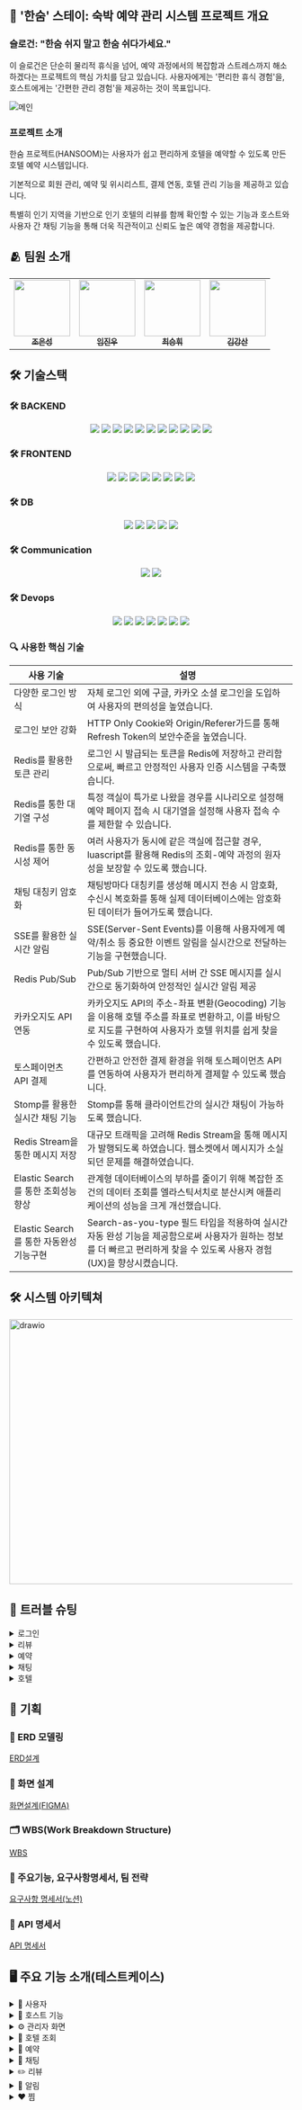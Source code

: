 ## 🛌 '한숨' 스테이: 숙박 예약 관리 시스템 프로젝트 개요
### **슬로건: "한숨 쉬지 말고 한숨 쉬다가세요."**<br/>
이 슬로건은 단순히 물리적 휴식을 넘어, 예약 과정에서의 복잡함과 스트레스까지 해소하겠다는 프로젝트의 핵심 가치를 담고 있습니다. 사용자에게는 '편리한 휴식 경험'을, 호스트에게는 '간편한 관리 경험'을 제공하는 것이 목표입니다.

![메인](https://github.com/user-attachments/assets/de14ab9c-a7e1-423a-a6ec-225f451c8be8)


### **프로젝트 소개**<br/>
한숨 프로젝트(HANSOOM)는 사용자가 쉽고 편리하게 호텔을 예약할 수 있도록 만든 호텔 예약 시스템입니다.<br>

기본적으로 회원 관리, 예약 및 위시리스트, 결제 연동, 호텔 관리 기능을 제공하고 있습니다.<br>

특별히 인기 지역을 기반으로 인기 호텔의 리뷰를 함께 확인할 수 있는 기능과 호스트와 사용자 간 채팅 기능을 통해 더욱 직관적이고 신뢰도 높은 예약 경험을 제공합니다.<br>

## 🫂 팀원 소개
<table align="center">
  <tbody>
    <tr>
      <td align="center"><a href="https://github.com/EunDuk2"><img src="https://avatars.githubusercontent.com/u/124436476?v=4" width="100px;" alt=""/><br /><sub><b> 조은성 </b></sub></a><br /></td>
      <td align="center"><a href="https://github.com/imujinu"><img src="https://avatars.githubusercontent.com/u/138341044?v=4" width="100px;" alt=""/><br /><sub><b> 임진우 </b></sub></a><br /></td>
      <td align="center"><a href="https://github.com/kishinoa"><img src="https://avatars.githubusercontent.com/u/109147221?v=4" width="100px;" alt=""/><br /><sub><b> 최승휘 </b></sub></a><br /></td>
      <td align="center"><a href="https://github.com/rm2001kr"><img src="https://avatars.githubusercontent.com/u/207882668?v=4" width="100px;" alt=""/><br /><sub><b> 김강산 </b></sub></a><br /></td>
    </tr>
  </tbody>
</table>

## 🛠️ 기술스택
### 🛠️ BACKEND

<p align="center">
  <img src="https://img.shields.io/badge/Spring-6DB33F?style=for-the-badge&logo=spring&logoColor=white" />
  <img src="https://img.shields.io/badge/SpringBoot-6DB33F?style=for-the-badge&logo=springboot&logoColor=white" />
  <img src="https://img.shields.io/badge/springsecurity-6DB33F?style=for-the-badge&logo=springsecurity&logoColor=white" />
  <img src="https://img.shields.io/badge/springdatajpa-6DB33F?style=for-the-badge&logo=hibernate&logoColor=white" />
  <img src="https://img.shields.io/badge/gradle-02303A?style=for-the-badge&logo=gradle&logoColor=white" />
  <img src="https://img.shields.io/badge/JWT-000000?style=for-the-badge&logo=jsonwebtokens&logoColor=white" />
  <img src="https://img.shields.io/badge/docker-2496ED?style=for-the-badge&logo=docker&logoColor=white" />
  <img src="https://img.shields.io/badge/intellijidea-000000?style=for-the-badge&logo=intellijidea&logoColor=white" />
  <img src="https://img.shields.io/badge/luascript-2C2D72?style=for-the-badge&logo=lua&logoColor=white" />
  <img src="https://img.shields.io/badge/STOMP/WebSocket-FF6B6B?style=for-the-badge&logo=socket.io&logoColor=white"/>
  <img src="https://img.shields.io/badge/elasticsearch-005571?style=for-the-badge&logo=elasticsearch&logoColor=white"/>
</p>

### 🛠️ FRONTEND

<p align="center">
  <img src="https://img.shields.io/badge/css-663399?style=for-the-badge&logo=css&logoColor=white" />
  <img src="https://img.shields.io/badge/html5-E34F26?style=for-the-badge&logo=html5&logoColor=white" />
  <img src="https://img.shields.io/badge/javascript-F7DF1E?style=for-the-badge&logo=javascript&logoColor=white" />
  <img src="https://img.shields.io/badge/vue.js-4FC08D?style=for-the-badge&logo=vuedotjs&logoColor=white" />
  <img src="https://img.shields.io/badge/vuerouter-4FC08D?style=for-the-badge&logo=vuedotjs&logoColor=white" />
  <img src="https://img.shields.io/badge/vuetify-1867C0?style=for-the-badge&logo=vuetify&logoColor=white" />
  <img src="https://img.shields.io/badge/axios-5A29E4?style=for-the-badge&logo=axios&logoColor=white" />
  <img src="https://img.shields.io/badge/Pinia-FFD859?style=for-the-badge&logo=vue.js&logoColor=black"/>
</p>

### 🛠️ DB

<p align="center">
  <img src="https://img.shields.io/badge/MariaDB-003545?style=for-the-badge&logo=mariadb&logoColor=white" />
  <img src="https://img.shields.io/badge/ERDCloud-1F1F1F?style=for-the-badge&logo=linkerd&logoColor=white" />
  <img src="https://img.shields.io/badge/MySQL%20Workbench-4479A1?style=for-the-badge&logo=mysql&logoColor=white" />
  <img src="https://img.shields.io/badge/SQL-336791?style=for-the-badge&logo=sqlite&logoColor=white" />
  <img src="https://img.shields.io/badge/redis-FF4438?style=for-the-badge&logo=redis&logoColor=white" />
</p>

### 🛠️ Communication

<p align="center">
  <img src="https://img.shields.io/badge/github-181717?style=for-the-badge&logo=github&logoColor=white" />
  <img src="https://img.shields.io/badge/discord-5865F2?style=for-the-badge&logo=discord&logoColor=white" />
</p>

### 🛠️ Devops

<p align="center">
   <img src="https://img.shields.io/badge/Nginx-009639?style=for-the-badge&logo=nginx&logoColor=white"/>
  <img src="https://img.shields.io/badge/GitHub%20Actions-2088FF?style=for-the-badge&logo=githubactions&logoColor=white"/>
  <img src="https://img.shields.io/badge/Docker-2496ED?style=for-the-badge&logo=docker&logoColor=white"/>
    <img src="https://img.shields.io/badge/AWS%20CloudFront-8C4FFF?style=for-the-badge&logo=amazonaws&logoColor=white"/>
 <img src="https://img.shields.io/badge/AWS%20EC2-FF9900?style=for-the-badge&logo=amazonec2&logoColor=black"/>
 <img src="https://img.shields.io/badge/AWS%20RDS-527FFF?style=for-the-badge&logo=amazonrds&logoColor=black"/>
  <img src="https://img.shields.io/badge/AWS%20S3-569A31?style=for-the-badge&logo=amazons3&logoColor=black"/>

</p>

### 🔍 사용한 핵심 기술
| 사용 기술 | 설명 |
| ---------- | ---------------------------------------------- |
| 다양한 로그인 방식 | 자체 로그인 외에 구글, 카카오 소셜 로그인을 도입하여 사용자의 편의성을 높였습니다. |
| 로그인 보안 강화 | HTTP Only Cookie와 Origin/Referer가드를 통해 Refresh Token의 보안수준을 높였습니다. |
| Redis를 활용한 토큰 관리 | 로그인 시 발급되는 토큰을 Redis에 저장하고 관리함으로써, 빠르고 안정적인 사용자 인증 시스템을 구축했습니다. |
| Redis를 통한 대기열 구성 | 특정 객실이 특가로 나왔을 경우를 시나리오로 설정해 예약 페이지 접속 시 대기열을 설정해 사용자 접속 수를 제한할 수 있습니다. |
| Redis를 통한 동시성 제어 | 여러 사용자가 동시에 같은 객실에 접근할 경우, luascript를 활용해 Redis의 조회-예약 과정의 원자성을 보장할 수 있도록 했습니다. |
| 채팅 대칭키 암호화 | 채팅방마다 대칭키를 생성해 메시지 전송 시 암호화, 수신시 복호화를 통해 실제 데이터베이스에는 암호화된 데이터가 들어가도록 했습니다. |
| SSE를 활용한 실시간 알림 | SSE(Server-Sent Events)를 이용해 사용자에게 예약/취소 등 중요한 이벤트 알림을 실시간으로 전달하는 기능을 구현했습니다. |
| Redis Pub/Sub | Pub/Sub 기반으로 멀티 서버 간 SSE 메시지를 실시간으로 동기화하여 안정적인 실시간 알림 제공 |
| 카카오지도 API 연동 | 카카오지도 API의 주소-좌표 변환(Geocoding) 기능을 이용해 호텔 주소를 좌표로 변환하고, 이를 바탕으로 지도를 구현하여 사용자가 호텔 위치를 쉽게 찾을 수 있도록 했습니다. |
| 토스페이먼츠 API 결제 | 간편하고 안전한 결제 환경을 위해 토스페이먼츠 API를 연동하여 사용자가 편리하게 결제할 수 있도록 했습니다. |
| Stomp를 활용한 실시간 채팅 기능 | Stomp를 통해 클라이언트간의 실시간 채팅이 가능하도록 했습니다. |
| Redis Stream을 통한 메시지 저장 | 대규모 트래픽을 고려해 Redis Stream을 통해 메시지가 발행되도록 하였습니다. 웹소켓에서 메시지가 소실되던 문제를 해결하였습니다. |
| Elastic Search를 통한 조회성능 향상 | 관계형 데이터베이스의 부하를 줄이기 위해 복잡한 조건의 데이터 조회를 엘라스틱서치로 분산시켜 애플리케이션의 성능을 크게 개선했습니다. |
| Elastic Search를 통한 자동완성 기능구현 | Search-as-you-type 필드 타입을 적용하여 실시간 자동 완성 기능을 제공함으로써 사용자가 원하는 정보를 더 빠르고 편리하게 찾을 수 있도록 사용자 경험(UX)을 향상시켰습니다. |

## 🛠️ 시스템 아키텍쳐
<img width="944" height="471" alt="drawio" src="https://github.com/user-attachments/assets/ae25777f-9bb5-4a4a-a8e4-8378cc5f050c" />


## <span id="11">🚦 트러블 슈팅</span>

<details>
<summary> 로그인  </summary>

<div>
<details>
  <summary>
    1. SNS 로그인 연동
  </summary>
<div>
    
1. **문제 상황**  
    기존 회원이 SNS 로그인 시도 시, 로그인 실패 발생<br>
    원인: 기존 회원 이메일과 SNS 계정 이메일이 동일 → 회원가입 로직에서 중복 Insert 시도 → DB 충돌 발생
    
2. **시도**  
    SNS 로그인 시 기존 회원일 경우, 409 (CONFLICT) 응답을 반환하여 중복 회원가입 방지<br>
    프론트는 409를 감지 후 연동 여부를 사용자에게 확인 후, 연동 동의 시, 프론트는 이전의 인가코드(code)로 서버에 재로그인 요청<br>
    서버는 재로그인 과정에서 동일 인가 코드를 다시 사용해 구글 토큰 교환 요청→ 구글은 이미 사용된 코드라 판단, invalid_grand 오류 반환

3. **해결**
   SNS 로그인 시 이메일 충돌 발생 → 서버는 409와 함께 LinkTicket { email, socialId, provider } (임시토큰)을 발급하여 응답으로 반환<br>
  서버는 Redis에 10분 TTL을 걸어 저장<br>
  프론트는 409를 감지 후 연동 여부를 사용자에게 확인 후, 연동 동의 시, LinkTikcet을 가지고 로그인 재요청<br>
  서버는 LinkTicket을 검증 후, 페이로드를 가지고 SNS 계정과 연동(Social ID/Type 업데이트)<br>
  로그인 완료 및 정상 응답 반환

  </div>
</details>

<details>
  <summary>
    2. Refresh Token 보안 강화
  </summary>
  <div>
    
1. **문제 상황**  
   Local Storage에 저장된 데이터는, XSS 공격을 통해 탈취 될 수 있음.<br>
   악성 스크립트 공격 - localStorage.getItem("refreshToken"), document.cookie 등

2. **해결1**
   Refresh Token을 HTTP Only Cookie로 관리<br>
   HTTP Only Cookie → JS에서 접근할 수 있는 곳에 쿠키를 저장, 요청을 보낼 때 헤더에 담아서 전송→ XSS 공격 방어 가능
       
3. **문제 상황2**  
   HTTP Only Cookie 사용 → CSRF 공격에 노출<br>
   CSRF 공격 - 인증된 쿠키를 인증되지 않은 사이트에서도 헤더에 담아 요청 전송

4. **해결2**
   Origin/Referer가드를 적용<br>
   Origin/Referer가드<br>
   → 브라우저에서 요청을 보낼 때, 요청을 보낸 페이지의 URL을 담아서 서버로 전송<br>
   → 서버는 화이트리스트와 비교하여 검증 후, 일치하지 않으면 403 반환<br>
   추가로 HTTP Only Cookie 설정에서, 쿠키를 필요로 하는 요청만 쿠키를 담도록 허용 (token refresh / logout)
    
  </div>
</details>




</div>
</details>


<details>
<summary> 리뷰  </summary>

<div>
<details>
  <summary>
    1. 리뷰 평점 계산을 위한 테이블 구조 개선
  </summary>
<div>
    
1. **문제 상황**  
    호텔 평점을 계산하기 위해 모든 리뷰 데이터를 불러와 합산해야 함 → 성능 저하 우려<br>
    예) 4.8 (100) → 이 데이터만을 위해 모든 데이터 조회 및 AVG / COUNT 계산 필요

2. **해결**
   호텔 ID를 외래키로 갖는 별도 테이블 생성 { hotel_id, sum, count }<br>
   리뷰 작성/수정/삭제 시, 별점의 총합(sum)과 개수(count)를 업데이트<br>
   특정 호텔의 평점과 리뷰 개수를 바로 조회할 수 있도록 최적화
  </div>
</details>



</div>
</details>


<details>
<summary> 예약  </summary>

<div>
<details>
  <summary>
    1. 예약 동시성 처리
  </summary>
<div>
    
1. **문제 상황**  
    숙소 예약 서비스 특성상 재고관리가 필수적이었고 동시성 문제를 해결하기 위해 redis에서 재고관리를 진행했습니다.
   redis에 저장된 예약건수를 확인한 후 DB에 저장되어있던 최대 재고수와 비교해서 예약의 진행 여부를 판단하도록 했습니다.
   이 과정에서 redis 조회와, 업데이트가 동시에 이루어지는 것이 아니기 때문에 동시성 문제가 발생할 수 있음을 발견했습니다.
   문제는 마지막 재고를 조회한 사용자가 값을 업데이트하기 전에 또 다른 사용자가 레디스에서 값을 조회한 탓에 발생한 것이었습니다.   
    <img width="1053" height="402" alt="image" src="https://github.com/user-attachments/assets/909b4af8-1aea-476a-943d-0dd8a477bd58" />
<figure>
  <img width="1904" height="885" alt="image" src="https://github.com/user-attachments/assets/916b21dc-716f-479f-b9fc-5646cf669dd6" />
  <figcaption>db재고는 500개지만 redis에는 502개의 예약이 들어간 모습</figcaption>
</figure>
    
2. **해결 방안**  
    redis 조회 - 업데이트의 원자성을 보장하기 위해 luascript를 도입했습니다. 모든 예약내역은 그 날짜가 지나면 삭제되어야 했기 때문에 날짜 정보를 hash형태로 저장한 뒤 각 키값에 ttl을 설정해 해당 날짜가 지나면 redis에서 삭제되도록 구현하였습니다.


  </div>
</details>

<details>
  <summary>
    2. 서버 대기열
  </summary>
  <div>
    
1. **문제 상황**  
    1번 해결 방안으로 luascript를 사용한 탓에 조회-업데이트가 한번에 이뤄지는 구조이기 때문에 예약-결제-예약확정 구조가 서버에 부하를 줄 수 있다고 생각했습니다.
   특히 숙소 예약 서비스 특성 상 특가 이벤트와 같은 경우에 특정 객실에 사용자가 몰리는 일이 발생할 수 있었고 그 결과 서버가 느려질 수 있지 않을까 하는 우려가 들었습니다.
       
2. **해결 방안**  
    특정 객실이 특가로 나왔다고 테스트 시나리오를 세운 뒤 예약 페이지에 진입하는 모든 사용자가 대기열 큐에 올라가도록 하였습니다.
   서버에서 설정한 대기열 순서보다 앞에 있는 사용자만 예약 페이지의 이용이 가능하도록 하였고 순번이 뒤인 사용자들은 자신들의 순번을 실시간으로 전달받으며 기다리도록 구현하였습니다.
![채팅 대기열 gif](https://github.com/user-attachments/assets/c0f2f445-4435-487f-8e03-a96e1ff7b002)

  </div>
</details>




</div>
</details>
<details>
<summary> 채팅  </summary>

<div>
<details>
  <summary>
    1. 메시지 소실
  </summary>
  <div>
    
1. **문제 상황**  
    기존 채팅 서비스는 웹소켓을 통해 메시지를 전송하고 서버에서 다시 발행해주는 구조였습니다.
    그런데 대규모 트래픽이 발생할 경우 중간 과정에 메시지가 소실 될 우려가 존재했습니다.
    
    
2. **해결 방안**  
    pub/sub 대신 로그 기반의 stream 기능을 이용하여 redis에 메시지가 저장된 뒤 발행되도록 하였습니다. 
    consumer들은 메시지를 소비하는 것과 동시에 db에 메시지를 저장하며 싱크를 맞추게 됩니다.

    <img width="1904" height="885" alt="image" src="https://github.com/user-attachments/assets/916b21dc-716f-479f-b9fc-5646cf669dd6" />

  </div>
</details>

<details>
  <summary>
    2. 서버 과부화
  </summary>
  <div>
   
1. **문제 상황**  
   채팅 서비스는 사용자가 메시지를 전송할 때마다 서버에 API 요청을 보내도록 설계되어 있습니다.  
   그렇다 보니 짧은 시간 내에 악의적으로 메시지를 반복 전송할 경우 서버에 부하가 걸릴 수 있다는 문제가 내재되어 있었습니다.  
   특히 단체 채팅 기능이 존재하기 때문에 사용자가 많아질수록 서버 부하가 커질 우려가 있었습니다.  

2. **해결 방안**  
   이 문제를 방지하기 위해서는 특정 시간 동안 사용자의 메시지 전송 횟수의 제한을 두는 편이 좋다고 생각했습니다.  
   이를 위해 rateLimiter를 사용하였으며 사용자의 이메일을 키값으로, 메시지 전송 시간을 담아두는 리스트를 value 값으로 두어  
   설정해둔 값을 넘어설 경우 일정 시간 동안 채팅 기능의 제한이 이루어지도록 하였습니다.  
   테스트 케이스를 위해 1분에 10회의 채팅 제한을 두고, 채팅 제한 시간은 5분으로 설정하였습니다.

![채팅 도배 테스트](https://github.com/user-attachments/assets/044ef4f7-f1c0-4704-b4c3-39ddf80e782b)

   
  </div>
</details>




</div>
</details>
<details>
<summary> 호텔 </summary>

<div>
<details>
  <summary>
    1. 외부 API 사용(RestTemplate 문제)
  </summary>
  <div>
    
1. 문제 상황 <br />
카카오 GEOCODING API를 사용하여 주소를 좌표로 변환하려 했으나, RestTemplate를 통해 요청을 보내면 ACCESS DENIED 오류가 지속적으로 발생했습니다.

2. 시도 <br />
API 키를 재발급하고 코드에 직접 입력하는 등 다양한 시도를 했지만 해결되지 않았습니다. Postman으로 직접 테스트했을 때는 정상적으로 작동하여 API 키 자체에는 문제가 없다고 판단했습니다. 이는 결국 RestTemplate의 요청 처리 방식에 문제가 있었다는 결론으로 이어졌습니다.

3. 해결방안 <br />
RestTemplate 대신 WebClient로 코드를 변경하자 문제가 해결되고 API 호출이 정상적으로 성공했습니다.

4. 정리 링크 <br />
[RestTemplate 문제](https://velog.io/@kishinoa/JPA-%EB%AC%B4%ED%95%9C%EC%B0%B8%EC%A1%B0-%EB%AC%B8%EC%A0%9C)
</div>
</details>

<details>
  <summary>
    2. JPA 무한참조
  </summary>
  <div>

1. 문제 상황 <br />
호텔 상세 정보 조회 API 개발 중, Hotel - Room - RoomImage 엔티티 간의 양방향 관계로 인해 JSON 변환 시 무한 참조(StackOverflowError)가 발생했습니다.

2. 시도 <br />
무한 참조를 끊기 위해, 엔티티를 직접 사용하지 않고 DTO(Data Transfer Object)를 분리하여 API 응답에 필요한 데이터만 담도록 구조를 변경했습니다.

3. 해결방안 <br />
HotelDetailResponseDto에 RoomDetailResponseDto 리스트를, RoomDetailResponseDto에 RoomImageResponseDto 리스트를 포함시켰습니다.
엔티티 객체를 DTO로 변환하여 데이터를 전달함으로써 순환 참조를 완전히 제거하고 문제를 해결했습니다.

4. 정리 링크 <br />
[JPA 무한참조](https://velog.io/@kishinoa/JPA-%EB%AC%B4%ED%95%9C%EC%B0%B8%EC%A1%B0-%EB%AC%B8%EC%A0%9C)
</div>
</details>

<details>
  <summary>
    3. 톰캣 FileCountLimitExceededException
  </summary>
<div>
  
1. 문제 상황 <br />
호텔 등록 기능에서 10장 이상의 이미지를 업로드할 경우, 서버에서 FileCountLimitExceededException 오류가 발생했습니다.
이는 톰캣 서버의 기본 설정이 한 번에 받을 수 있는 파일의 개수를 초과했기 때문에 발생한 문제입니다.

2. 시도 <br />
application.yml 파일에서 servlet.multipart.max-file-size나 max-request-size 같은 설정을 변경해 보았습니다.
하지만 이 설정들은 개별 파일 크기나 전체 요청 크기를 제한하는 용도일 뿐, 파일의 개수를 직접 제어할 수는 없었습니다.

3. 해결방안 <br />
Spring Boot의 자동 구성에 의존하는 대신, **TomcatServletWebServerFactory**를 직접 커스터마이징하는 방식으로 문제를 해결했습니다.
TomcatConfig라는 @Configuration 클래스를 만들고, TomcatServletWebServerFactory 빈(Bean)을 등록하여 setTomcatConnectorCustomizers 메서드를 통해 톰캣 커넥터 설정을 직접 변경했습니다.
이 과정에서 TomcatConnectorCustomizer를 사용하여 setMaxSwallowSize와 setMaxPostSize를 원하는 값으로 설정하고, 핵심적으로 setMaxParts 값을 기본값(10)보다 크게 설정하여 파일 개수 제한을 늘려주었습니다.
이처럼 application.yml에서 변경할 수 없는 톰캣의 세부 설정을 직접 코드 레벨에서 제어함으로써, 파일 개수 제한 문제를 해결할 수 있었습니다.

4. 정리 링크 <br />
[톰캣 FileCountLimitExceededException](https://velog.io/@kishinoa/%ED%86%B0%EC%BA%A3FileCountLimitExceededException-%EB%AC%B8%EC%A0%9C-%ED%95%B4%EA%B2%B0)
</div>
</details>

</div>
</details>


## 📄 기획
### 🧩 ERD 모델링
[ERD설계](https://www.erdcloud.com/d/KZpy58Bipc3W5dMCp)

### 🧩 화면 설계
[화면설계(FIGMA)](https://www.figma.com/design/5YAs2wQfAH7CbiuoVLxr83/hwswcamp16-hansoom?node-id=9-399&t=4fWD07lFKPfFA3RF-1)

### 🗂️ WBS(Work Breakdown Structure)
[WBS](https://docs.google.com/spreadsheets/d/1WBdN5PjUgrAbVGL3SymTdRr_rnKO_Wy1DPPokykaKWM/edit?gid=692648115#gid=692648115)

### 📄 주요기능, 요구사항명세서, 팀 전략
[요구사항 명세서(노션)](https://vivid-swallow-267.notion.site/247b1da1d9f980179d12d61e05389f50?source=copy_link)

### 📄 API 명세서
[API 명세서](https://documenter.getpostman.com/view/40187629/2sB3BBqsB9#702f82d9-09c1-43f8-830c-56f957a19796)

## <span id="11">🖥️ 주요 기능 소개(테스트케이스)</span>
<details>
  <summary> 👥 사용자 </summary>
<details>
  <summary>회원가입</summary>
  <div align="center">

![회원가입](https://github.com/user-attachments/assets/530a9258-93f0-4b6d-b2ec-5dd82cbabf86)
  
  </div>
</details>

<details>
  <summary>이메일 로그인</summary>
  <div align="center">
    

![이메일로그인](https://github.com/user-attachments/assets/809f003c-0651-44b5-8f7b-138be3e5915c)


  </div>
</details>

<details>
  <summary>구글 회원가입 / 로그인</summary>
  <div align="center">

![구글회원가입및로그인](https://github.com/user-attachments/assets/ca1c6479-ad4e-4a82-aa0e-adf4c127bd9b)

  
  </div>
</details>

<details>
  <summary>카카오 회원가입 / 로그인</summary>
  <div align="center">


![카카오회원가입및로그인](https://github.com/user-attachments/assets/1ee3ff99-1bbd-44c2-b0d1-ed888f0f1a41)



  </div>
</details>

<details>
  <summary>내 정보 조회(마이페이지)</summary>
  <div align="center">
  

![내정보조회마이페이지](https://github.com/user-attachments/assets/7b90a8e7-c094-4c7b-bf85-8d5c4cd1ff53)



  </div>
</details>

<details>
  <summary>내 정보 수정</summary>
  <div align="center">

![내정보수정](https://github.com/user-attachments/assets/a97c255f-b5ec-4385-ad4f-7e9c71853388)




  </div>
</details>

<details>
  <summary>사용자 탈퇴</summary>
  <div align="center">


![사용자탈퇴](https://github.com/user-attachments/assets/6b6902c9-b3ea-4b51-8dcb-b1d3783e1213)



  </div>
</details>
</details>

<details>
 <summary> 🔑 호스트 기능 </summary>
<details>
  <summary>호텔 등록</summary>
  <div align="center">

![호텔 등록](https://github.com/user-attachments/assets/b8f4fe54-b0a1-42a1-852c-354911cb826b)


  </div>
</details>
<details>
  <summary>호텔 수정</summary>
  <div align="center">

![호텔 수정](https://github.com/user-attachments/assets/767c20af-3150-41f0-986f-5c66195ee7f0)


  </div>
</details>

<details>
  <summary>호스트 채팅 공지사항 등록</summary>
  <div align="center">

![호스트 공지 등록](https://github.com/user-attachments/assets/c3286910-76b3-4326-a13f-fb707545d000)

<img width="926" height="289" alt="image" src="https://github.com/user-attachments/assets/7db8fdf2-3475-49cc-919b-c6dbf64f7a14" />

  </div>
</details>
<details>
  <summary>호스트 채팅 공지사항 비활성화</summary>
  <div align="center">

![공지 비활성화](https://github.com/user-attachments/assets/51cdcd50-359c-4aaa-9b6d-c4a9b22e9371)
<img width="940" height="311" alt="image" src="https://github.com/user-attachments/assets/2b0a5003-22d8-4183-aeff-5b88e265c036" />

  </div>
</details>

</details>

<details>
<summary>⚙️ 관리자 화면</summary>
<details>
  <summary>호텔 승인</summary>
  <div align="center">


![호텔 승인](https://github.com/user-attachments/assets/b6346ad3-167b-4620-9d7d-87d0b71012d2)


  </div>
</details>
</details>

<details>
<summary>🏨 호텔 조회</summary>
<details>
  <summary>지역명 조회</summary>
  <div align="center">
    
![지역명 검색](https://github.com/user-attachments/assets/4da13680-e6d7-4034-b94d-fb494e00a907)


  </div>
</details>

<details>
  <summary>호텔명 조회</summary>
  <div align="center">
    
![호텔명 검색](https://github.com/user-attachments/assets/d4bb8898-4f92-4549-8b1e-628532c27737)


  </div>
</details>

<details>
  <summary>호텔검색 필터기능</summary>
  <div align="center">

![필터 기능](https://github.com/user-attachments/assets/4b9c6274-1f0d-4744-9839-d8a01a25a3e0)


  </div>
</details>

<details>
  <summary>호텔검색 정렬기능</summary>
  <div align="center">

![정렬 기능](https://github.com/user-attachments/assets/c9e5c363-5608-4260-89b1-be90b82337af)


  </div>
</details>

<details>
  <summary>내 주변 호텔 조회</summary>
  <div align="center">

![내 주변 호텔](https://github.com/user-attachments/assets/5acc8d59-9f36-4f56-a5f5-061ec643466d)


  </div>
</details>
</details>

<details>
<summary>📅 예약</summary>



<details>
  <summary>예약 성공</summary>
  <div align="center">
  

![예약 성공](https://github.com/user-attachments/assets/a198e262-3d43-4d74-97ad-6050846649a7)


  </div>
</details>


<details>
  <summary>예약 실패</summary>
  <div align="center">
    
![예약실패 최종](https://github.com/user-attachments/assets/3d462ddb-8119-4073-8e02-e953c924f973)


  </div>
</details>

<details>
  <summary>예약 내역 조회</summary>
  <div align="center">

![예약 내역](https://github.com/user-attachments/assets/31c34501-187e-4b74-b10c-8082f6a33b9d)

  </div>
</details>

<details>
  <summary>예약 상세 내역 조회</summary>
  <div align="center">
  
![예약 상세 내역](https://github.com/user-attachments/assets/1aa81a29-261e-4f26-9b2a-2d5728448eb7)

  </div>
</details>

<details>
  <summary>예약 호스트 연락 </summary>
  <div align="center">

![예약-호스트 연락](https://github.com/user-attachments/assets/91d7552e-f1b7-4a9b-9b8b-e4b50edefc86)

  </div>
</details>





</details>

<details>
<summary>💬 채팅</summary>
<details>
  <summary>채팅 </summary>
  <div align="center">
    

![채팅](https://github.com/user-attachments/assets/f9020b80-39f5-4e59-83db-0cc830e30083)


  </div>
</details>
<details>
  <summary>채팅 알림 </summary>
  <div align="center">
    

![채팅-알림 (1)](https://github.com/user-attachments/assets/c4c93492-c861-410b-a15c-df1674210174)



  </div>
</details>

</details>

<details>
<summary>✏️ 리뷰</summary>
<details>
  <summary>호텔 리뷰조회</summary>
  <div align="center">

![호텔리뷰조회](https://github.com/user-attachments/assets/e8ddbdb4-669a-442e-af04-20ea8b329622)

    
  </div>
</details>

<details>
  <summary>리뷰작성</summary>
  <div align="center">


![리뷰작성](https://github.com/user-attachments/assets/d48db345-2a71-4eae-a7eb-3344a9696c18)

    

  </div>
</details>

<details>
  <summary>내 리뷰 조회(마이페이지)</summary>
  <div align="center">


![내리뷰조회](https://github.com/user-attachments/assets/2cb8e40f-8cb4-4fe0-9e73-42d56bd22c51)

    

  </div>
</details>

<details>
  <summary>내 리뷰 수정</summary>
  <div align="center">


![내리뷰수정](https://github.com/user-attachments/assets/4eee199b-b108-4720-a984-acd5cdc0ebb7)



  </div>
</details>

<details>
  <summary>내 리뷰 삭제</summary>
  <div align="center">

![내리뷰삭제](https://github.com/user-attachments/assets/49aca08d-99b0-43b9-8d7a-37e38d580bd2)


  </div>
</details>

<details>
  <summary>리뷰 답글 작성</summary>
  <div align="center">


![호스트리뷰답글작성](https://github.com/user-attachments/assets/fa9a711d-d035-4cfd-9dc3-4de98407543c)


  </div>
</details>

<details>
  <summary>리뷰 답글 수정/삭제</summary>
  <div align="center">

![호스트리뷰답글수정삭제](https://github.com/user-attachments/assets/da54ed75-762a-4355-8e06-5fc47c89ecc6)


  </div>
</details>
</details>

<details>
<summary>🔔 알림</summary>
<details>
  <summary>예약성공 알림(사용자, 실시간x)</summary>
  <div align="center">
    
  <img width="423" height="416" alt="사용자 예약확정 알림" src="https://github.com/user-attachments/assets/ddd70b3c-40db-4d88-8940-ca1d30fc3922" />

  </div>
</details>

<details>
  <summary>예약성공 알림(호스트, 실시간o)</summary>
  <div align="center">


  ![호스트알림](https://github.com/user-attachments/assets/b66befaa-a9e2-4f0f-b2bc-82a5cd45cf5f)


  </div>
</details>

<details>
  <summary>호텔등록 알림(관리자, 실시간o)</summary>
  <div align="center">

  ![관리자알림](https://github.com/user-attachments/assets/067cafe3-ecef-4444-8410-cc3b3ed51808)
  

  </div>
</details>

<details>
  <summary>입실 하루 전 알림(사용자, 실시간x)</summary>
  <div align="center">
    
<img width="417" height="253" alt="사용자 내일 입실 알림" src="https://github.com/user-attachments/assets/e16c3ca2-20ff-436d-a1f8-a8ad91e1a8bb" />
    
  </div>
</details>

<details>
  <summary>퇴실 후 리뷰 요청 알림(사용자, 실시간x)</summary>
  <div align="center">
    
<img width="408" height="269" alt="사용자 리뷰 요청 알림" src="https://github.com/user-attachments/assets/f85d1f43-ad23-4bce-9ef1-fb920c3da9ce" />
    
  </div>
</details>
</details>

<details>
<summary>♥️ 찜</summary>
<details>
  <summary>사용자 찜 기능</summary>
  <div align="center">

![찜기능](https://github.com/user-attachments/assets/adff0a8b-9aaa-4848-bc24-70f6849dbbd6)


  </div>
</details>

</details>


